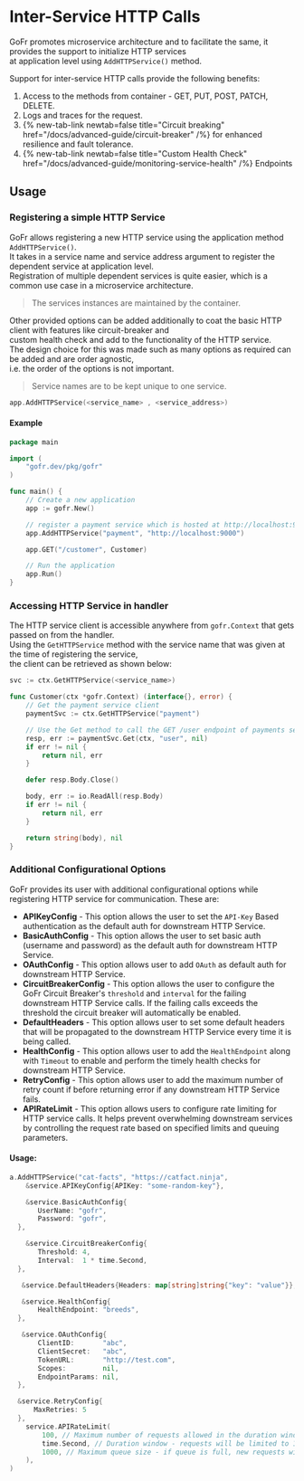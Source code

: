 # Inter-Service HTTP Calls

GoFr promotes microservice architecture and to facilitate the same, it provides the support to initialize HTTP services  
at application level using `AddHTTPService()` method.

Support for inter-service HTTP calls provide the following benefits:
1. Access to the methods from container - GET, PUT, POST, PATCH, DELETE.
2. Logs and traces for the request.
3. {% new-tab-link newtab=false title="Circuit breaking" href="/docs/advanced-guide/circuit-breaker" /%} for enhanced resilience and fault tolerance.
4. {% new-tab-link newtab=false title="Custom Health Check" href="/docs/advanced-guide/monitoring-service-health" /%} Endpoints

## Usage

### Registering a simple HTTP Service

GoFr allows registering a new HTTP service using the application method `AddHTTPService()`.  
It takes in a service name and service address argument to register the dependent service at application level.  
Registration of multiple dependent services is quite easier, which is a common use case in a microservice architecture.

> The services instances are maintained by the container.

Other provided options can be added additionally to coat the basic HTTP client with features like circuit-breaker and  
custom health check and add to the functionality of the HTTP service.  
The design choice for this was made such as many options as required can be added and are order agnostic,  
i.e. the order of the options is not important.

> Service names are to be kept unique to one service.

```go  
app.AddHTTPService(<service_name> , <service_address>)
```

#### Example
```go  
package main

import (
	"gofr.dev/pkg/gofr"
)

func main() {
	// Create a new application
	app := gofr.New()

	// register a payment service which is hosted at http://localhost:9000
	app.AddHTTPService("payment", "http://localhost:9000")

	app.GET("/customer", Customer)

	// Run the application
	app.Run()
}
```

### Accessing HTTP Service in handler

The HTTP service client is accessible anywhere from `gofr.Context` that gets passed on from the handler.  
Using the `GetHTTPService` method with the service name that was given at the time of registering the service,  
the client can be retrieved as shown below:

```go  
svc := ctx.GetHTTPService(<service_name>)
```

```go  
func Customer(ctx *gofr.Context) (interface{}, error) {
	// Get the payment service client
	paymentSvc := ctx.GetHTTPService("payment")

	// Use the Get method to call the GET /user endpoint of payments service
	resp, err := paymentSvc.Get(ctx, "user", nil)
	if err != nil {
		return nil, err
	}

	defer resp.Body.Close()

	body, err := io.ReadAll(resp.Body)
	if err != nil {
		return nil, err
	}

	return string(body), nil
}
```

### Additional Configurational Options

GoFr provides its user with additional configurational options while registering HTTP service for communication. These are:

- **APIKeyConfig** - This option allows the user to set the `API-Key` Based authentication as the default auth for downstream HTTP Service.
- **BasicAuthConfig** - This option allows the user to set basic auth (username and password) as the default auth for downstream HTTP Service.
- **OAuthConfig** - This option allows user to add `OAuth` as default auth for downstream HTTP Service.
- **CircuitBreakerConfig** - This option allows the user to configure the GoFr Circuit Breaker's `threshold` and `interval` for the failing downstream HTTP Service calls. If the failing calls exceeds the threshold the circuit breaker will automatically be enabled.
- **DefaultHeaders** - This option allows user to set some default headers that will be propagated to the downstream HTTP Service every time it is being called.
- **HealthConfig** - This option allows user to add the `HealthEndpoint` along with `Timeout` to enable and perform the timely health checks for downstream HTTP Service.
- **RetryConfig** - This option allows user to add the maximum number of retry count if before returning error if any downstream HTTP Service fails.
- **APIRateLimit** - This option allows users to configure rate limiting for HTTP service calls. It helps prevent overwhelming downstream services by controlling the request rate based on specified limits and queuing parameters.

#### Usage:

```go
a.AddHTTPService("cat-facts", "https://catfact.ninja",
    &service.APIKeyConfig{APIKey: "some-random-key"},

    &service.BasicAuthConfig{
       UserName: "gofr",
       Password: "gofr",
  },

    &service.CircuitBreakerConfig{
       Threshold: 4,
       Interval:  1 * time.Second,
  },

   &service.DefaultHeaders{Headers: map[string]string{"key": "value"}},

   &service.HealthConfig{
       HealthEndpoint: "breeds",
  },

   &service.OAuthConfig{
       ClientID:       "abc",
       ClientSecret:   "abc",
       TokenURL:       "http://test.com",
       Scopes:         nil,
       EndpointParams: nil,
  },

  &service.RetryConfig{
      MaxRetries: 5
  },
    service.APIRateLimit(
        100, // Maximum number of requests allowed in the duration window       
        time.Second, // Duration window - requests will be limited to 100 per second
        1000, // Maximum queue size - if queue is full, new requests will be rejected
    ),
)
```